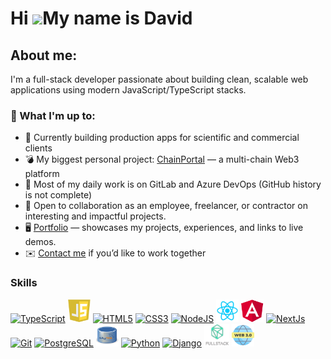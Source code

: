 Hi ![](https://user-images.githubusercontent.com/18350557/176309783-0785949b-9127-417c-8b55-ab5a4333674e.gif)My name is David
====================================================================================================================================
   
About me:    
-------------------------------------------  
  
I'm a full-stack developer passionate about building clean, scalable web applications using modern JavaScript/TypeScript stacks.
 
### 🔧 What I'm up to: 
- 🚀 Currently building production apps for scientific and commercial clients 
- 💣 My biggest personal project: [ChainPortal](https://davidkovacs.vercel.app/?project=chainportal) — a multi-chain Web3 platform
- 📌 Most of my daily work is on GitLab and Azure DevOps (GitHub history is not complete)
- 🤝 Open to collaboration as an employee, freelancer, or contractor on interesting and impactful projects. 
- 🖥️ [Portfolio](https://davidkovacs.vercel.app) — showcases my projects, experiences, and links to live demos.
- ✉️ [Contact me](mailto:kovacs.cs.david@gmail.com) if you’d like to work together

### Skills

<p align="left">
<a href="https://www.typescriptlang.org/" target="_blank" rel="noreferrer"><img src="https://raw.githubusercontent.com/danielcranney/readme-generator/main/public/icons/skills/typescript-colored.svg" width="36" height="36" alt="TypeScript" /></a>
<a href="https://www.javascript.com/" target="_blank" rel="noreferrer"><img src="https://github.com/davidkakov111/davidkakov111/blob/c8a4a7667a7c402fb7f37a58f880a1a829997a0e/js.png" width="36" height="36" alt="JavaScript" /></a> 
<a href="https://developer.mozilla.org/en-US/docs/Glossary/HTML5" target="_blank" rel="noreferrer"><img src="https://raw.githubusercontent.com/danielcranney/readme-generator/main/public/icons/skills/html5-colored.svg" width="36" height="36" alt="HTML5" /></a>
<a href="https://www.w3.org/TR/CSS/#css" target="_blank" rel="noreferrer"><img src="https://raw.githubusercontent.com/danielcranney/readme-generator/main/public/icons/skills/css3-colored.svg" width="36" height="36" alt="CSS3" /></a>
<a href="https://nodejs.org/en/" target="_blank" rel="noreferrer"><img src="https://raw.githubusercontent.com/danielcranney/readme-generator/main/public/icons/skills/nodejs-colored.svg" width="36" height="36" alt="NodeJS" /></a>
<a href="https://react.dev/" target="_blank" rel="noreferrer"><img src="https://github.com/davidkakov111/davidkakov111/blob/25275ae6d6f44d433f0212ad2e03fd32b5095f91/react.png" width="36" height="36" alt="React" /></a>
<a href="https://angular.dev/" target="_blank" rel="noreferrer"><img src="https://github.com/davidkakov111/davidkakov111/blob/cf84b3eb1c0af220d185b65ec5f21d9e42ae6d43/ang.png" width="36" height="36" alt="Angular" /></a>
<a href="https://nextjs.org/docs" target="_blank" rel="noreferrer"><img src="https://raw.githubusercontent.com/danielcranney/readme-generator/main/public/icons/skills/nextjs-colored-dark.svg" width="36" height="36" alt="NextJs" /></a>
<a href="https://git-scm.com/" target="_blank" rel="noreferrer"><img src="https://raw.githubusercontent.com/danielcranney/readme-generator/main/public/icons/skills/git-colored.svg" width="36" height="36" alt="Git" /></a>
<a href="https://www.postgresql.org/" target="_blank" rel="noreferrer"><img src="https://raw.githubusercontent.com/danielcranney/readme-generator/main/public/icons/skills/postgresql-colored.svg" width="36" height="36" alt="PostgreSQL" /></a>
<a href="https://www.mysql.com/" target="_blank" rel="noreferrer"><img src="https://github.com/davidkakov111/davidkakov111/blob/25275ae6d6f44d433f0212ad2e03fd32b5095f91/mysql.png" width="36" height="36" alt="MySQL" /></a>
<a href="https://www.python.org/" target="_blank" rel="noreferrer"><img src="https://raw.githubusercontent.com/danielcranney/readme-generator/main/public/icons/skills/python-colored.svg" width="36" height="36" alt="Python" /></a>
<a href="https://www.djangoproject.com/" target="_blank" rel="noreferrer"><img src="https://raw.githubusercontent.com/danielcranney/readme-generator/main/public/icons/skills/django-colored-dark.svg" width="36" height="36" alt="Django" /></a>
<a href="#" target="_blank" rel="noreferrer"><img src="https://github.com/davidkakov111/davidkakov111/blob/369d219c32c2ed6b862529257af917b983a79209/download-removebg-preview.png" width="40" height="36" alt="FullStack"/></a>
<a href="#" target="_blank" rel="noreferrer"><img src="https://github.com/davidkakov111/davidkakov111/blob/2191eeb84a83978935bff54c588f293fabafd5a7/web3-icon.webp" width="36" height="36" alt="Web3"/></a>
</p>
